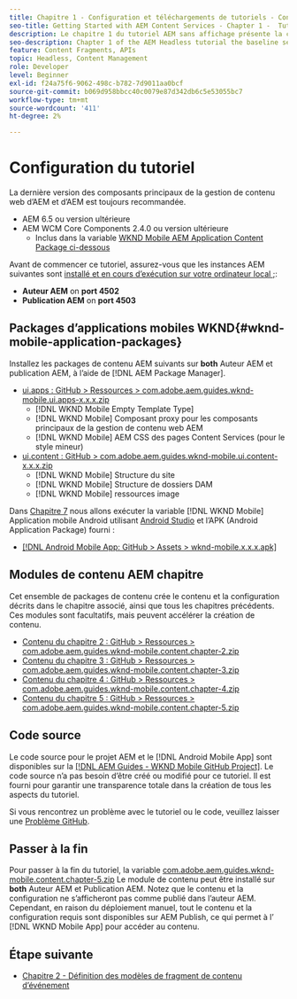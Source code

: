 ```yaml
---
title: Chapitre 1 - Configuration et téléchargements de tutoriels - Content Services
seo-title: Getting Started with AEM Content Services - Chapter 1 -  Tutorial Set up
description: Le chapitre 1 du tutoriel AEM sans affichage présente la configuration de ligne de base pour l’instance AEM du tutoriel.
seo-description: Chapter 1 of the AEM Headless tutorial the baseline setup for the AEM instance for the tutorial.
feature: Content Fragments, APIs
topic: Headless, Content Management
role: Developer
level: Beginner
exl-id: f24a75f6-9062-498c-b782-7d9011aa0bcf
source-git-commit: b069d958bbcc40c0079e87d342db6c5e53055bc7
workflow-type: tm+mt
source-wordcount: '411'
ht-degree: 2%

---
```


# Configuration du tutoriel

La dernière version des composants principaux de la gestion de contenu web d’AEM et d’AEM est toujours recommandée.

* AEM 6.5  ou version ultérieure
* AEM WCM Core Components 2.4.0 ou version ultérieure
   * Inclus dans la variable [WKND Mobile AEM Application Content Package ci-dessous](#wknd-mobile-application-packages)

Avant de commencer ce tutoriel, assurez-vous que les instances AEM suivantes sont [installé et en cours d’exécution sur votre ordinateur local ;](https://helpx.adobe.com/experience-manager/6-5/sites/deploying/using/deploy.html#Default%20Local%20Install):

* **Auteur AEM** on **port 4502**
* **Publication AEM** on **port 4503**

## Packages d’applications mobiles WKND{#wknd-mobile-application-packages}

Installez les packages de contenu AEM suivants sur **both** Auteur AEM et publication AEM, à l’aide de [!DNL AEM Package Manager].

* [ui.apps : GitHub > Ressources > com.adobe.aem.guides.wknd-mobile.ui.apps-x.x.x.zip](https://github.com/adobe/aem-guides-wknd-mobile/releases/latest)
   * [!DNL WKND Mobile Empty Template Type]
   * [!DNL WKND Mobile] Composant proxy pour les composants principaux de la gestion de contenu web AEM
   * [!DNL WKND Mobile] AEM CSS des pages Content Services (pour le style mineur)
* [ui.content : GitHub > com.adobe.aem.guides.wknd-mobile.ui.content-x.x.x.zip](https://github.com/adobe/aem-guides-wknd-mobile/releases/latest)
   * [!DNL WKND Mobile] Structure du site
   * [!DNL WKND Mobile] Structure de dossiers DAM
   * [!DNL WKND Mobile] ressources image

Dans [Chapitre 7](./chapter-7.md) nous allons exécuter la variable [!DNL WKND Mobile] Application mobile Android utilisant [Android Studio](https://developer.android.com/studio) et l’APK (Android Application Package) fourni :

* [[!DNL Android Mobile App: GitHub > Assets > wknd-mobile.x.x.x.apk]](https://github.com/adobe/aem-guides-wknd-mobile/releases/latest)

## Modules de contenu AEM chapitre

Cet ensemble de packages de contenu crée le contenu et la configuration décrits dans le chapitre associé, ainsi que tous les chapitres précédents. Ces modules sont facultatifs, mais peuvent accélérer la création de contenu.

* [Contenu du chapitre 2 : GitHub > Ressources > com.adobe.aem.guides.wknd-mobile.content.chapter-2.zip](https://github.com/adobe/aem-guides-wknd-mobile/releases/latest)
* [Contenu du chapitre 3 : GitHub > Ressources > com.adobe.aem.guides.wknd-mobile.content.chapter-3.zip](https://github.com/adobe/aem-guides-wknd-mobile/releases/latest)
* [Contenu du chapitre 4 : GitHub > Ressources > com.adobe.aem.guides.wknd-mobile.content.chapter-4.zip](https://github.com/adobe/aem-guides-wknd-mobile/releases/latest)
* [Contenu du chapitre 5 : GitHub > Ressources > com.adobe.aem.guides.wknd-mobile.content.chapter-5.zip](https://github.com/adobe/aem-guides-wknd-mobile/releases/latest)

## Code source

Le code source pour le projet AEM et le [!DNL Android Mobile App] sont disponibles sur la [[!DNL AEM Guides - WKND Mobile GitHub Project]](https://github.com/adobe/aem-guides-wknd-mobile). Le code source n’a pas besoin d’être créé ou modifié pour ce tutoriel. Il est fourni pour garantir une transparence totale dans la création de tous les aspects du tutoriel.

Si vous rencontrez un problème avec le tutoriel ou le code, veuillez laisser une [Problème GitHub](https://github.com/adobe/aem-guides-wknd-mobile/issues).

## Passer à la fin

Pour passer à la fin du tutoriel, la variable [com.adobe.aem.guides.wknd-mobile.content.chapter-5.zip](https://github.com/adobe/aem-guides-wknd-mobile/releases/latest) Le module de contenu peut être installé sur **both** Auteur AEM et Publication AEM. Notez que le contenu et la configuration ne s’afficheront pas comme publié dans l’auteur AEM. Cependant, en raison du déploiement manuel, tout le contenu et la configuration requis sont disponibles sur AEM Publish, ce qui permet à l’ [!DNL WKND Mobile App] pour accéder au contenu.


## Étape suivante

* [Chapitre 2 - Définition des modèles de fragment de contenu d’événement](./chapter-2.md)
